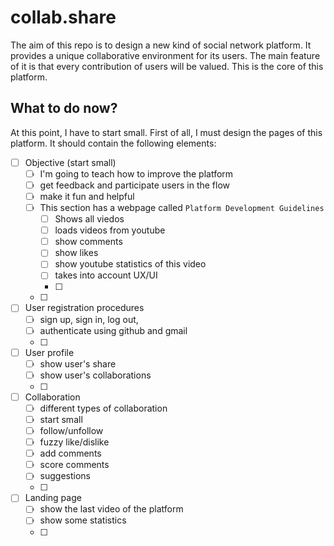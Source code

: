 # collab.share

The aim of this repo is to design a new kind of social network platform. It provides a unique collaborative environment for its users. The main feature of it is that every contribution of users will be valued. This is the core of this platform. 

## What to do now?
At this point, I have to start small. First of all, I must design the pages of this platform. It should contain the following elements:

- [ ] Objective (start small) 
    - [ ] I'm going to teach how to improve the platform
    - [ ] get feedback and participate users in the flow
    - [ ] make it fun and helpful
    - [ ] This section has a webpage called `Platform Development Guidelines`
        - [ ] Shows all viedos
        - [ ] loads videos from youtube
        - [ ] show comments
        - [ ] show likes
        - [ ] show youtube statistics of this video
        - [ ] takes into account UX/UI
        - [ ] 
    - [ ] 
- [ ] User registration procedures
    - [ ] sign up, sign in, log out, 
    - [ ] authenticate using github and gmail
    - [ ] 
- [ ] User profile
    - [ ] show user's share
    - [ ] show user's collaborations
    - [ ] 

- [ ] Collaboration
    - [ ] different types of collaboration
    - [ ] start small
    - [ ] follow/unfollow
    - [ ] fuzzy like/dislike
    - [ ] add comments
    - [ ] score comments
    - [ ] suggestions
    - [ ] 
- [ ] Landing page
    - [ ] show the last video of the platform
    - [ ] show some statistics
    - [ ] 


